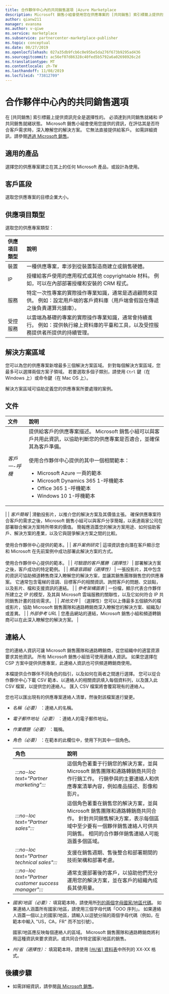 ```yaml
---
title: 合作夥伴中心內的共同銷售選項 |Azure Marketplace
description: Microsoft 銷售小組會使用您在供應專案的 [共同銷售] 索引標籤上提供的資訊，在評估其是否符合客戶需求時，深入瞭解您的解決方案。
author: qianw211
manager: evansma
ms.author: v-qiwe
ms.service: marketplace
ms.subservice: partnercenter-marketplace-publisher
ms.topic: conceptual
ms.date: 08/27/2019
ms.openlocfilehash: 027a35db9fcb6c0e95be5da276f673b9295ad436
ms.sourcegitcommit: ac56ef07d86328c40fed5b5792a6a02698926c2d
ms.translationtype: MT
ms.contentlocale: zh-TW
ms.lasthandoff: 11/08/2019
ms.locfileid: "73812709"
---
```

# <a name="co-sell-option-in-partner-center"></a>合作夥伴中心內的共同銷售選項

在 [共同銷售] 索引標籤上提供資訊完全是選擇性的。 必須達到共同銷售就緒和 IP 共同銷售就緒狀態。 Microsoft 銷售小組會使用您提供的資訊，在評估其是否符合客戶需求時，深入瞭解您的解決方案。 它無法直接提供給客戶。 如需詳細資訊，請參閱[透過 Microsoft 銷售](https://docs.microsoft.com/azure/marketplace/partner-center-portal/create-new-saas-offer#sell-through-microsoft)。

## <a name="applicable-products"></a>適用的產品

選擇您的供應專案建立在其上的任何 Microsoft 產品，或設計為使用。

## <a name="customer-segments"></a>客戶區段

選取您供應專案的目標企業大小。

## <a name="offer-type"></a>供應項目類型

選取您的供應專案類型：

| **供應項目類型**    | **說明**  |
| :------------------- | :-------------------|
| 裝置 | 一種供應專案，牽涉到從裝置製造商建立或銷售硬體。 |
| IP | 授權給客戶使用的應用程式或其他 copyrightable 材料。 例如，可以在內部部署授權和安裝的 CRM 程式。 |
| 服務 | 特定一次性專案的實際操作專業知識，通常是透過顧問來提供。 例如：設定用戶端的客戶資料庫（用戶端會假設在傳遞之後負責運算元據庫）。 |
| 受控服務 | 以雲端為基礎的專案的實際操作專業知識，通常會持續進行。 例如：提供執行線上資料庫的平臺和工具，以及受控服務提供者所提供的持續管理。 |

## <a name="solution-areas"></a>解決方案區域

您可以為您的供應專案新增最多三個解決方案區域。  針對每個解決方案區域，您最多可以選擇兩個方案子領域。 若要選取多個子類別，請使用 `Ctrl` 鍵（在 Windows 上）或命令鍵（在 Mac OS 上）。

解決方案區域可協助定義您的供應專案所要處理的案例。

## <a name="documents"></a>文件

| **文件**    | **說明**  |
| :------------------- | :-------------------|
| *客戶一-呼機* | 提供給客戶的供應專案描述。 Microsoft 銷售小組可以與客戶共用此資訊，以協助判斷您的供應專案是否適合，並確保其為客戶準備。 <br> <br> 使用合作夥伴中心提供的其中一個相關範本： <br> <ul> <li> Microsoft Azure 一頁的範本 </li> <li> Microsoft Dynamics 365 1-呼機範本 </li> <li> Office 365 1-呼機範本 </li> <li> Windows 10 1-呼機範本 </li> </ul>
 |
| *客戶簡報* | 滑動投影片，以推介您的解決方案及其價值主張。 確保供應專案符合客戶的需求之後，Microsoft 銷售小組可以與客戶分享簡報，以表達兩家公司在部署聯合解決方案時所帶來的價值。 簡報應涵蓋您的解決方案用途、如何協助客戶、解決方案的產業，以及它與競爭解決方案之間的比較。 <br> <br> 使用合作夥伴中心提供的範本。|
| *客戶案例研究* | 這項資訊會向潛在客戶顯示您和 Microsoft 在先前案例中成功部署此解決方案的方式。 <br> <br> 使用合作夥伴中心提供的範本。 |
| *可驗證的客戶獲勝（選擇性）* | 部署解決方案之後，客戶成功的特定範例。 |
| *頻道音調組（選擇性）* | 一張投影片，其中包含的資訊可協助頻道轉售商深入瞭解您的解決方案，並讓其銷售團隊銷售您的供應專案。 它通常包含電梯的音調、目標客戶的相關資訊、詢問客戶的問題、交談點，以及影片、檔和支援資訊的連結。 |
| *參考架構圖表* | 一份檔，顯示代表合作夥伴所建立之 IP 的模型，及其與 Microsoft 雲端服務的關聯性，以及它如何符合 IP 共同銷售計畫的技術需求。 |
| *其他文件* | （選擇性）您可以上傳最多五個額外的檔或影片，協助 Microsoft 銷售團隊和通路轉銷商深入瞭解您的解決方案、組織及/或差異。 |
| *外部參考 URL* | 您產品網站的連結，Microsoft 銷售小組和頻道轉銷商可以在此深入瞭解您的解決方案。 |

## <a name="contacts"></a>連絡人

您的連絡人資訊可讓 Microsoft 銷售團隊和通路轉銷商，從您組織中的適當資源要求其他資訊。 所有 Microsoft 銷售小組皆可使用連絡人資訊。 如果您選擇在 CSP 方案中提供供應專案，此連絡人資訊也可供頻道轉銷商使用。 

本檔提供合作夥伴不同角色的指引，以及如何在兩者之間進行選擇。 您可以從合作夥伴中心下載 CSV 範本、以連絡人的相關資訊填入每個資料列，以及匯入此 CSV 檔案，以提供您的連絡人。 匯入 CSV 檔案將會覆寫現有的連絡人。

您也可以匯出現有的供應專案連絡人清單，然後對該檔案進行變更。

* *名稱（必要）* ：連絡人的名稱。
* *電子郵件地址（必要）* ：連絡人的電子郵件地址。
* *作業標題（必要）* ：職稱。
* *角色（必要）* ：在範本的此欄位中，使用下列其中一個角色。

    | **角色**    | **說明**  |
    | :------------------- | :-------------------|
    | *:::no-loc text="Partner marketing":::* | 這個角色著重于行銷您的解決方案，並與 Microsoft 銷售團隊和通路轉銷商共同合作行銷工作。 行銷參與的主要連絡人和供應專案清單內容，例如產品描述、影像和影片。 |
    | *:::no-loc text="Partner sales":::* | 這個角色著重在銷售您的解決方案，並與 Microsoft 銷售團隊和通路轉銷商共同合作。 針對共同銷售解決方案，表示每個區域中至少要有一個夥伴銷售連絡人可供共同銷售。 相同的合作夥伴銷售連絡人可能涵蓋多個區域。 |
    | *:::no-loc text="Partner technical sales":::* | 支援在銷售週期、售後整合和部署期間的技術架構和部署考慮。 |
    | *:::no-loc text="Partner customer success manager":::* | 通常支援部署後的客戶，以協助他們充分運用您的解決方案，並在客戶的組織內成長其使用量。 |

* *國家/地區（必要）：* 填寫範本時，請使用所[列的兩個字母國家/地區代碼](./commercial-marketplace-co-sell-countries.md)。 如果連絡人涵蓋所有國家/地區，請使用三個字母代碼「OOO 序列」。 如果連絡人涵蓋一個以上的國家/地區，請輸入以逗號分隔的兩個字母代碼（例如，在範本中輸入 "US，CA，FR" 而不加引號）。

    國家/地區應反映每個連絡人的區域。 Microsoft 銷售團隊和通路轉銷商將利用這種資訊來要求資訊，或共同合作特定國家/地區的銷售。

* *州/省（選擇性）：* 填寫範本時，請使用 [[州/省] 資料表](./commercial-marketplace-co-sell-states.md)中所列的 XX-XX 格式。

## <a name="next-steps"></a>後續步驟

- 如需詳細資訊，請參閱[與 Microsoft 銷售](https://partner.microsoft.com/membership/sell-with-microsoft)。
